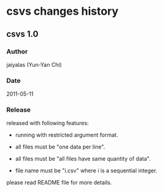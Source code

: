 # csvs changes history

## csvs 1.0 
### Author
jaiyalas (Yun-Yan Chi)
### Date
2011-05-11
### Release
released with following features:

* running with restricted argument format.

* all files must be "one data per line".

* all files must be "all files have same quantity of data".

* file name must be "i.csv" where i is a sequential integer.

please read README file for more details.
